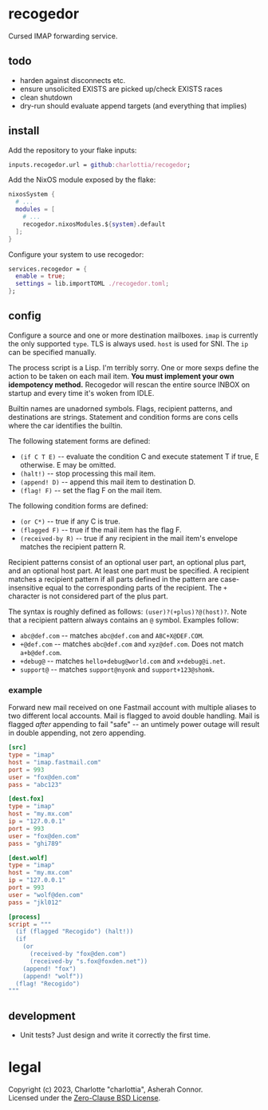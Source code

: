 # recogedor

Cursed IMAP forwarding service.


## todo

* harden against disconnects etc.
* ensure unsolicited EXISTS are picked up/check EXISTS races
* clean shutdown
* dry-run should evaluate append targets (and everything that implies)


## install

Add the repository to your flake inputs:

```nix
inputs.recogedor.url = github:charlottia/recogedor;
```

Add the NixOS module exposed by the flake:

```nix
nixosSystem {
  # ...
  modules = [
    # ...
    recogedor.nixosModules.${system}.default
  ];
}
```

Configure your system to use recogedor:

```nix
services.recogedor = {
  enable = true;
  settings = lib.importTOML ./recogedor.toml;
};
```


## config

Configure a source and one or more destination mailboxes.  `imap` is currently the only supported
`type`.  TLS is always used.  `host` is used for SNI.  The `ip` can be specified manually.

The process script is a Lisp.  I'm terribly sorry.  One or more sexps define the action to be taken
on each mail item.  **You must implement your own idempotency method.**  Recogedor will rescan the
entire source INBOX on startup and every time it's woken from IDLE.

Builtin names are unadorned symbols. Flags, recipient patterns, and destinations are strings.
Statement and condition forms are cons cells where the car identifies the builtin.

The following statement forms are defined:

* `(if C T E)` -- evaluate the condition C and execute statement T if true, E otherwise.  E may be
  omitted.
* `(halt!)` -- stop processing this mail item.
* `(append! D)` -- append this mail item to destination D.
* `(flag! F)` -- set the flag F on the mail item.

The following condition forms are defined:

* `(or C*)` -- true if any C is true.
* `(flagged F)` -- true if the mail item has the flag F.
* `(received-by R)` -- true if any recipient in the mail item's envelope matches the recipient
  pattern R.

Recipient patterns consist of an optional user part, an optional plus part, and an optional host
part.  At least one part must be specified.  A recipient matches a recipient pattern if all parts
defined in the pattern are case-insensitive equal to the corresponding parts of the recipient.  The
`+` character is not considered part of the plus part.

The syntax is roughly defined as follows: `(user)?(+plus)?@(host)?`.  Note that a recipient pattern
always contains an `@` symbol.  Examples follow:

* `abc@def.com` -- matches `abc@def.com` and `ABC+X@DEF.COM`.
* `+@def.com` -- matches `abc@def.com` and `xyz@def.com`.  Does not match `a+b@def.com`.
* `+debug@` -- matches `hello+debug@world.com` and `x+debug@i.net`.
* `support@` -- matches `support@nyonk` and `support+123@shomk`.


### example

Forward new mail received on one Fastmail account with multiple aliases to two different local
accounts.  Mail is flagged to avoid double handling.  Mail is flagged *after* appending to fail
"safe" -- an untimely power outage will result in double appending, not zero appending.

```toml
[src]
type = "imap"
host = "imap.fastmail.com"
port = 993
user = "fox@den.com"
pass = "abc123"

[dest.fox]
type = "imap"
host = "my.mx.com"
ip = "127.0.0.1"
port = 993
user = "fox@den.com"
pass = "ghi789"

[dest.wolf]
type = "imap"
host = "my.mx.com"
ip = "127.0.0.1"
port = 993
user = "wolf@den.com"
pass = "jkl012"

[process]
script = """
  (if (flagged "Recogido") (halt!))
  (if
    (or
      (received-by "fox@den.com")
      (received-by "s.fox@foxden.net"))
    (append! "fox")
    (append! "wolf"))
  (flag! "Recogido")
"""
```


## development

* Unit tests? Just design and write it correctly the first time.


# legal

Copyright (c) 2023, Charlotte "charlottia", Asherah Connor.  
Licensed under the [Zero-Clause BSD License](LICENSE.txt).